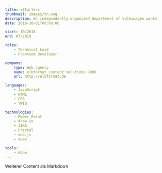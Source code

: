 ```yaml
---
title: xStarters
thumbnail: images/tn.png
description: An independently organized department of Volkswagen wants to launch a campaign to help kids between 14 and 19 to increase digital skills, like programming, design and business. Kids can sign up and find teams to master challenges and win prizes. A website informs kids, parents and teachers about the campaign, an admin interface lets the xStarters team at VW guide the teams while solving quests and manage things, like users, teams and challenge contents. The main focus lies on the Android- and iOS-App, that contains most of the features to compete with other teams to win a challenge, such as signup, team-finding, team-chat, quests.
date: 2018-10-01T00:00:00

start: 10/2018
end: 07/2019

roles:
    - Technical Lead
    - Frontend Developer

company:
    type: Web agency
    name: elbformat content solutions GmbH
    url: http://elbformat.de

languages:
    - JavaScript
    - HTML
    - CSS
    - TWIG

technologies:
    - Power Point
    - draw.io
    - JIRA
    - Fractal
    - vue.js
    - vuex

tools:
    - Atom
---
```


Weiterer Content als Markdown
